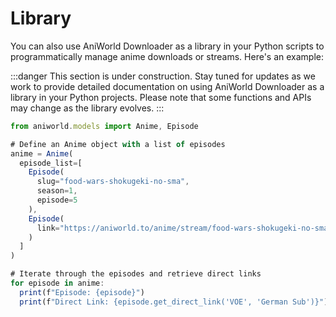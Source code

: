 # Library

You can also use AniWorld Downloader as a library in your Python scripts to programmatically manage anime downloads or streams. Here's an example:

:::danger
This section is under construction. Stay tuned for updates as we work to provide detailed documentation on using AniWorld Downloader as a library in your Python projects. Please note that some functions and APIs may change as the library evolves.
:::

```jsx title="ballsack.py"
from aniworld.models import Anime, Episode

# Define an Anime object with a list of episodes
anime = Anime(
  episode_list=[
    Episode(
      slug="food-wars-shokugeki-no-sma",
      season=1,
      episode=5
    ),
    Episode(
      link="https://aniworld.to/anime/stream/food-wars-shokugeki-no-sma/staffel-1/episode-6"
    )
  ]
)

# Iterate through the episodes and retrieve direct links
for episode in anime:
  print(f"Episode: {episode}")
  print(f"Direct Link: {episode.get_direct_link('VOE', 'German Sub')}")
```
